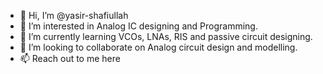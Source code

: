 - 👋 Hi, I’m @yasir-shafiullah
- 👀 I’m interested in Analog IC designing and Programming.
- 🌱 I’m currently learning VCOs, LNAs, RIS and passive circuit designing.
- 💞️ I’m looking to collaborate on Analog circuit design and modelling. 
- 📫 Reach out to me here


<!---
yasir-shafiullah/yasir-shafiullah is a ✨ special ✨ repository because its `README.md` (this file) appears on your GitHub profile.
You can click the Preview link to take a look at your changes.
--->
